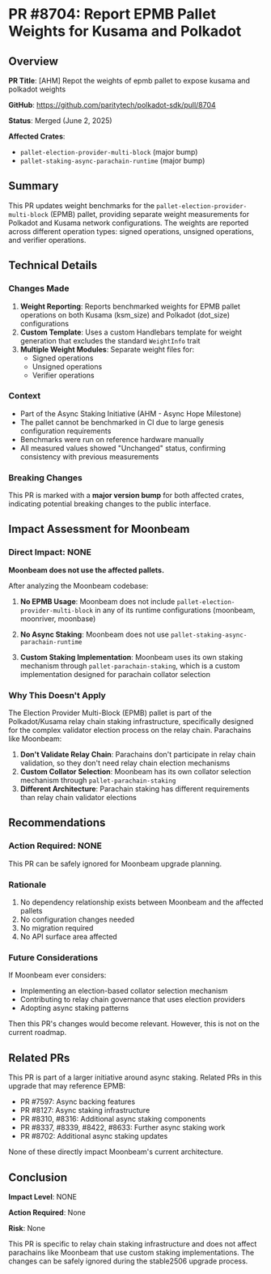 # PR #8704: Report EPMB Pallet Weights for Kusama and Polkadot

## Overview

**PR Title**: [AHM] Repot the weights of epmb pallet to expose kusama and polkadot weights

**GitHub**: https://github.com/paritytech/polkadot-sdk/pull/8704

**Status**: Merged (June 2, 2025)

**Affected Crates**:
- `pallet-election-provider-multi-block` (major bump)
- `pallet-staking-async-parachain-runtime` (major bump)

## Summary

This PR updates weight benchmarks for the `pallet-election-provider-multi-block` (EPMB) pallet, providing separate weight measurements for Polkadot and Kusama network configurations. The weights are reported across different operation types: signed operations, unsigned operations, and verifier operations.

## Technical Details

### Changes Made

1. **Weight Reporting**: Reports benchmarked weights for EPMB pallet operations on both Kusama (ksm_size) and Polkadot (dot_size) configurations
2. **Custom Template**: Uses a custom Handlebars template for weight generation that excludes the standard `WeightInfo` trait
3. **Multiple Weight Modules**: Separate weight files for:
   - Signed operations
   - Unsigned operations
   - Verifier operations

### Context

- Part of the Async Staking Initiative (AHM - Async Hope Milestone)
- The pallet cannot be benchmarked in CI due to large genesis configuration requirements
- Benchmarks were run on reference hardware manually
- All measured values showed "Unchanged" status, confirming consistency with previous measurements

### Breaking Changes

This PR is marked with a **major version bump** for both affected crates, indicating potential breaking changes to the public interface.

## Impact Assessment for Moonbeam

### Direct Impact: NONE

**Moonbeam does not use the affected pallets.**

After analyzing the Moonbeam codebase:

1. **No EPMB Usage**: Moonbeam does not include `pallet-election-provider-multi-block` in any of its runtime configurations (moonbeam, moonriver, moonbase)

2. **No Async Staking**: Moonbeam does not use `pallet-staking-async-parachain-runtime`

3. **Custom Staking Implementation**: Moonbeam uses its own staking mechanism through `pallet-parachain-staking`, which is a custom implementation designed for parachain collator selection

### Why This Doesn't Apply

The Election Provider Multi-Block (EPMB) pallet is part of the Polkadot/Kusama relay chain staking infrastructure, specifically designed for the complex validator election process on the relay chain. Parachains like Moonbeam:

1. **Don't Validate Relay Chain**: Parachains don't participate in relay chain validation, so they don't need relay chain election mechanisms
2. **Custom Collator Selection**: Moonbeam has its own collator selection mechanism through `pallet-parachain-staking`
3. **Different Architecture**: Parachain staking has different requirements than relay chain validator elections

## Recommendations

### Action Required: NONE

This PR can be safely ignored for Moonbeam upgrade planning.

### Rationale

1. No dependency relationship exists between Moonbeam and the affected pallets
2. No configuration changes needed
3. No migration required
4. No API surface area affected

### Future Considerations

If Moonbeam ever considers:
- Implementing an election-based collator selection mechanism
- Contributing to relay chain governance that uses election providers
- Adopting async staking patterns

Then this PR's changes would become relevant. However, this is not on the current roadmap.

## Related PRs

This PR is part of a larger initiative around async staking. Related PRs in this upgrade that may reference EPMB:
- PR #7597: Async backing features
- PR #8127: Async staking infrastructure
- PR #8310, #8316: Additional async staking components
- PR #8337, #8339, #8422, #8633: Further async staking work
- PR #8702: Additional async staking updates

None of these directly impact Moonbeam's current architecture.

## Conclusion

**Impact Level**: NONE

**Action Required**: None

**Risk**: None

This PR is specific to relay chain staking infrastructure and does not affect parachains like Moonbeam that use custom staking implementations. The changes can be safely ignored during the stable2506 upgrade process.
